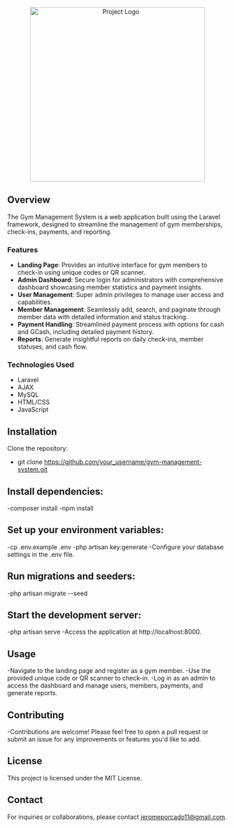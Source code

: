 <p align="center"><a href="#" target="_blank"><img src="project_image_url" width="400" alt="Project Logo"></a></p>

## Overview

The Gym Management System is a web application built using the Laravel framework, designed to streamline the management of gym memberships, check-ins, payments, and reporting.

### Features

- **Landing Page**: Provides an intuitive interface for gym members to check-in using unique codes or QR scanner.
- **Admin Dashboard**: Secure login for administrators with comprehensive dashboard showcasing member statistics and payment insights.
- **User Management**: Super admin privileges to manage user access and capabilities.
- **Member Management**: Seamlessly add, search, and paginate through member data with detailed information and status tracking.
- **Payment Handling**: Streamlined payment process with options for cash and GCash, including detailed payment history.
- **Reports**: Generate insightful reports on daily check-ins, member statuses, and cash flow.

### Technologies Used

- Laravel
- AJAX
- MySQL
- HTML/CSS
- JavaScript

## Installation

Clone the repository:
- git clone https://github.com/your_username/gym-management-system.git

## Install dependencies:
-composer install
-npm install

## Set up your environment variables:
-cp .env.example .env
-php artisan key:generate
-Configure your database settings in the .env file.

## Run migrations and seeders:
-php artisan migrate --seed

## Start the development server:
-php artisan serve
-Access the application at http://localhost:8000.

## Usage
-Navigate to the landing page and register as a gym member.
-Use the provided unique code or QR scanner to check-in.
-Log in as an admin to access the dashboard and manage users, members, payments, and generate reports.

## Contributing
-Contributions are welcome! Please feel free to open a pull request or submit an issue for any improvements or features you'd like to add.

## License
This project is licensed under the MIT License.

## Contact
For inquiries or collaborations, please contact jeromeporcado11@gmail.com.
